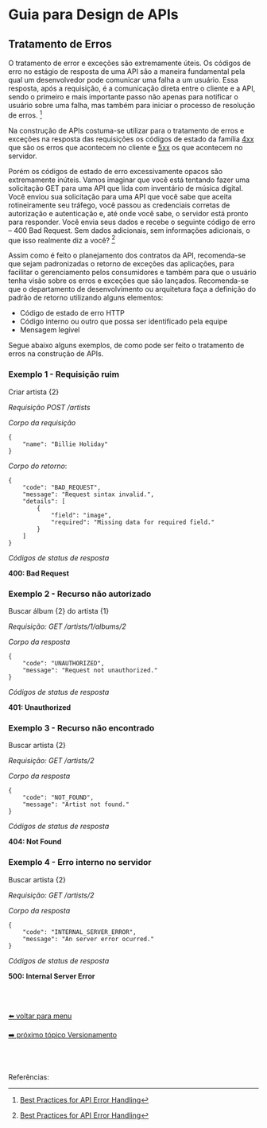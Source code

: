 # Guia para Design de APIs

## Tratamento de Erros

O tratamento de error e exceções são extremamente úteis. Os códigos de erro no estágio de resposta de uma API são a maneira fundamental pela qual um desenvolvedor pode comunicar uma falha a um usuário. Essa resposta, após a requisição, é a comunicação direta entre o cliente e a API, sendo o primeiro e mais importante passo não apenas para notificar o usuário sobre uma falha, mas também para iniciar o processo de resolução de erros. [^1]
 
Na construção de APIs costuma-se utilizar para o tratamento de erros e exceções na resposta das requisições os códigos de estado da família [4xx](#http-status-code.md#4xx---erro-do-cliente) que são os erros que acontecem no cliente e [5xx](#http-status-code.md#5xx---erro-do-servidor) os que acontecem no servidor. 

Porém os códigos de estado de erro excessivamente opacos são extremamente inúteis. Vamos imaginar que você está tentando fazer uma solicitação GET para uma API que lida com inventário de música digital. Você enviou sua solicitação para uma API que você sabe que aceita rotineiramente seu tráfego, você passou as credenciais corretas de autorização e autenticação e, até onde você sabe, o servidor está pronto para responder. Você envia seus dados e recebe o seguinte código de erro – 400 Bad Request. Sem dados adicionais, sem informações adicionais, o que isso realmente diz a você? [^1]

Assim como é feito o planejamento dos contratos da API, recomenda-se que sejam padronizadas o retorno de exceções das aplicações, para facilitar o gerenciamento pelos consumidores e também para que o usuário tenha visão sobre os erros e exceções que são lançados. Recomenda-se que o departamento de desenvolvimento ou arquitetura faça a definição do padrão de retorno utilizando alguns elementos:

- Código de estado de erro HTTP
- Código interno ou outro que possa ser identificado pela equipe
- Mensagem legível

Segue abaixo alguns exemplos, de como pode ser feito o tratamento de erros na construção de APIs.

### Exemplo 1 - Requisição ruim

Criar artista {2}

*Requisição POST /artists*

*Corpo da requisição*
```
{
    "name": "Billie Holiday"
}
```

*Corpo do retorno*:
```
{
    "code": "BAD_REQUEST",
    "message": "Request sintax invalid.",
    "details": [
        {
            "field": "image",
            "required": "Missing data for required field."
        }
    ]
}
```

*Códigos de status de resposta*

**400: Bad Request**


### Exemplo 2 - Recurso não autorizado

Buscar álbum {2} do artista {1}

*Requisição: GET /artists/1/albums/2*

*Corpo da resposta*
```
{
    "code": "UNAUTHORIZED",
    "message": "Request not unauthorized."
}
```

*Códigos de status de resposta*

**401: Unauthorized**


### Exemplo 3 - Recurso não encontrado

Buscar artista {2}

*Requisição: GET /artists/2*

*Corpo da resposta*

```
{
    "code": "NOT_FOUND",
    "message": "Artist not found."
}
```

*Códigos de status de resposta*

**404: Not Found**


### Exemplo 4 - Erro interno no servidor

Buscar artista {2}

*Requisição: GET /artists/2*

*Corpo da resposta*

```
{
    "code": "INTERNAL_SERVER_ERROR",
    "message": "An server error ocurred."
} 
```

*Códigos de status de resposta*

**500: Internal Server Error**

<br><br>

[⬅️ voltar para menu](index.md)

[➡️ próximo tópico Versionamento](versioning.md)

<br><br>

Referências:

[^1]: [Best Practices for API Error Handling](https://nordicapis.com/best-practices-api-error-handling)
